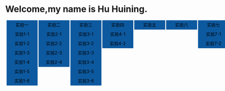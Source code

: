 <meta charset="utf-8">
<title>实验主页</title>
<style type="text/css">
        h1
        {
            text-align:center;
        }
		.test ul{
			list-style:none;
		}
		.test li{
			float:left;
			width:100px;
			background:#FAFAFA;
			margin-left:3px;
			line-height:30px;
		}
		.test{
			width:1000px;
		}
		.test a:visited{
			color:#666;
			text-decoration:underline;
		}
		.test a{
			display:block;
			text-align:center;
			height:30px;
		}
		.test a:link{
			color:black;
			background:#0D599F no-repeat 0px 0px;
			text-decoration:none;
		}
		.test a:hover{
			color:#FFF; 
			font-weight:bold;
			text-decoration:none;
			background：black no-repeat 0px 0px;
		} 
    </style>
</head>

<body>
<h1><a class="spec" href = "soft.html"></a>Welcome,my name is Hu Huining.</h1>
<div class="test"> <ul>
	<li>
		<a href="1">实验一</a>
		<a href="sy1-1.html" title="实验1-1">实验1-1</a>
		<a href="sy1-2.html" title="实验1-2">实验1-2</a>
		<a href="sy1-3.html" title="实验1-3">实验1-3</a>
		<a href="sy1-4.html" title="实验1-4">实验1-4</a>
		<a href="sy1-5.html" title="实验1-5">实验1-5</a>
		<a href="sy1-6.html" title="实验1-6">实验1-6</a>
	</li>
	<li>
		<a href="2">实验二</a>
		<a href="sy2-1.html" title="实验2-1">实验2-1</a>
		<a href="sy2-2.html" title="实验2-2">实验2-2</a>
		<a href="sy2-3.html" title="实验2-3">实验2-3</a>
		<a href="sy2-4.html" title="实验2-4">实验2-4</a>
	</li>
	<li>
		<a href="3">实验三</a>
		<a href="sy3-1.html" title="实验3-1">实验3-1</a>
		<a href="sy3-2.html" title="实验3-2">实验3-2</a>
		<a href="sy3-3.html" title="实验3-3">实验3-3</a>
		<a href="sy3-4.html" title="实验3-4">实验3-4</a>
		<a href="sy3-5.html" title="实验3-5">实验3-5</a>
		<a href="sy3-6.html" title="实验3-6">实验3-6</a>
	</li>
	<li>
		<a href="4">实验四</a>
		<a href="sy4-1.html" title="实验4-1">实验4-1</a>
		<a href="sy4-2.html" title="实验4-2">实验4-2</a>
	</li>
	<li><a href="sy5.html" title="实验五">实验五</a></li>
	<li><a href="sy6.html" title="实验六">实验六</a></li>
	<li>
		<a href="7">实验七</a>
		<a href="sy7-1.html" title="实验7-1">实验7-1</a>
		<a href="sy7-2.html" title="实验7-2">实验7-2</a>
	</li>
	<li><a href="8">个人主页</a></li>
	</ul>
</div> 
<body>
</body>
